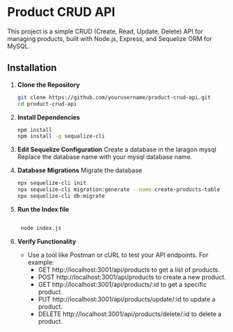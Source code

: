# Product CRUD API

This project is a simple CRUD (Create, Read, Update, Delete) API for managing products, built with Node.js, Express, and Sequelize ORM for MySQL.

## Installation


1. **Clone the Repository**

   ```sh
   git clone https://github.com/yourusername/product-crud-api.git
   cd product-crud-api

2. **Install Dependencies**
   ```sh
   npm install
   npm install -g sequalize-cli

3. **Edit Sequelize Configuration**
   Create a database in the laragon mysql
   Replace the database name with your mysql database name.

4. **Database Migrations**
   Migrate the database
   ```sh
   npx sequelize-cli init
   npx sequelize-cli migration:generate --name create-products-table
   npx sequelize-cli db:migrate
5. **Run the Index file**
   ```sh
   
    node index.js

6. **Verify Functionality**
   * Use a tool like Postman or cURL to test your API endpoints. For example:
     * GET http://localhost:3001/api/products to get a list of products.
     * POST http://localhost:3001/api/products to create a new product.
     * GET http://localhost:3001/api/products/:id to get a specific product.
     * PUT http://localhost:3001/api/products/update/:id to update a product.
     * DELETE http://localhost:3001/api/products/delete/:id to delete a product.



   
